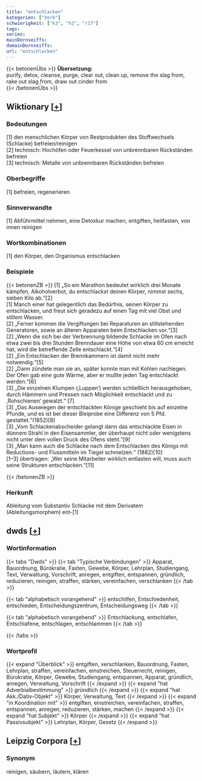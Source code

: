 ```yaml
---
title: "entschlacken"
kategorien: ["Verb"]
schwierigkeit: ["k3", "h2", "r17"]
tags:
series:
mainDornseiffs:
domainDornseiffs:
url: "entschlacken"
---
```


{{< betonenÜbs >}}
**Übersetzung:**  
purify, detox, cleanse, purge, clear out, clean up, remove  the slag from, rake out slag from, draw out cinder  from  
{{< /betonenÜbs >}}

## Wiktionary [[+](https://de.wiktionary.org/wiki/entschlacken)]

### Bedeutungen
[1] den menschlichen Körper von Restprodukten des Stoffwechsels (Schlacke) befreien/reinigen  
[2] technisch: Hochöfen oder Feuerkessel von unbrennbaren Rückständen befreien  
[3] technisch: Metalle von unbrennbaren Rückständen befreien  

### Oberbegriffe
[1] befreien, regenerieren  

### Sinnverwandte
[1] Abführmittel nehmen, eine Detoxkur machen, entgiften, heilfasten, von innen reinigen  

### Wortkombinationen
[1] den Körper, den Organismus entschlacken  

### Beispiele
{{< betonenZB >}}
[1] „So ein Marathon bedeutet wirklich drei Monate kämpfen, Alkoholverbot, du entschlackst deinen Körper, nimmst sechs, sieben Kilo ab.“[2]  
[1] Manch einer hat gelegentlich das Bedürfnis, seinen Körper zu entschlacken, und freut sich geradezu auf einen Tag mit viel Obst und stillem Wasser.  
[2] „Ferner kommen die Vergiftungen bei Reparaturen an stillstehenden Generatoren, sowie an älteren Apparaten beim Entschlacken vor.“[3]  
[2] „Wenn die sich bei der Verbrennung bildende Schlacke im Ofen nach etwa zwei bis drei Stunden Brenndauer eine Höhe von etwa 60 cm erreicht hat, wird die betreffende Zelle entschlackt.“[4]  
[2] „Ein Entschlacken der Brennkammern ist damit nicht mehr notwendig.“[5]  
[2] „Dann zündete man sie an, später konnte man mit Kohlen nachlegen. Der Ofen gab eine gute Wärme, aber er mußte jeden Tag entschlackt werden.“[6]  
[3] „Die einzelnen Klumpen (‚Luppen‘) werden schließlich herausgehoben, durch Hämmern und Pressen nach Möglichkeit entschlackt und zu ‚Rohschienen‘ gewalzt.“ [7]  
[3] „Das Auswiegen der entschlackten Könige geschieht bis auf einzelne Pfunde, und es ist bei dieser Bleiprobe eine Differenz von 5 Pfd. gestattet.“(1852)[8]  
[3] „Vom Schlackenabscheider gelangt dann das entschlackte Eisen in dünnem Strahl in den Eisensammler, der überhaupt nicht oder wenigstens nicht unter dem vollen Druck des Ofens steht.“[9]  
[3] „Man kann auch die Schlacke nach dem Entschlacken des Königs mit Reductions- und Flussmitteln im Tiegel schmelzen.“ (1882)[10]  
[1–3] übertragen: „Wer seine Mitarbeiter wirklich entlasten will, muss auch seine Strukturen entschlacken.“[11]  

{{< /betonenZB >}}
### Herkunft
Ableitung vom Substantiv Schlacke mit dem Derivatem (Ableitungsmorphem) ent-[1]  



## dwds [[+](https://www.dwds.de/wb/entschlacken)]

### Wortinformation
{{< tabs "Dwds" >}}
{{< tab "Typische Verbindungen" >}}
Apparat, Bauordnung, Bürokratie, Fasten, Gewebe, Körper, Lehrplan, Studiengang, Text, Verwaltung, Vorschrift, anregen, entgiften, entspannen, gründlich, reduzieren, reinigen, straffen, stärken, vereinfachen, verschlanken
{{< /tab >}}

{{< tab "alphabetisch vorangehend" >}}
entschilfen, Entschiedenheit, entschieden, Entscheidungszentrum, Entscheidungsweg
{{< /tab >}}

{{< tab "alphabetisch vorangehend" >}}
Entschlackung, entschlafen, Entschlafene, entschlagen, entschlammen
{{< /tab >}}

{{< /tabs >}}

### Wortprofil
{{< expand "Überblick" >}} entgiften, verschlanken, Bauordnung, Fasten, Lehrplan, straffen, vereinfachen, einstreichen, Steuerrecht, reinigen, Bürokratie, Körper, Gewebe, Studiengang, entspannen, Apparat, gründlich, anregen, Verwaltung, Vorschrift {{< /expand >}}
{{< expand "hat Adverbialbestimmung" >}} gründlich {{< /expand >}}
{{< expand "hat Akk./Dativ-Objekt" >}} Körper, Verwaltung, Text {{< /expand >}}
{{< expand "in Koordination mit" >}} entgiften, einstreichen, vereinfachen, straffen, entspannen, anregen, reduzieren, stärken, machen {{< /expand >}}
{{< expand "hat Subjekt" >}} Körper {{< /expand >}}
{{< expand "hat Passivsubjekt" >}} Lehrplan, Körper, Gesetz {{< /expand >}}

## Leipzig Corpora [[+](https://corpora.uni-leipzig.de/en/res?word=entschlacken&corpusId=deu_newscrawl-public_2018)]


### Synonym
reinigen, säubern, läutern, klären

